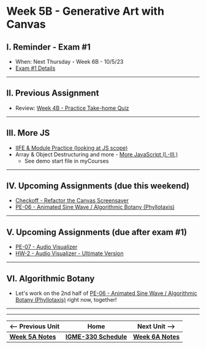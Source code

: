 # Week 5B - Generative Art with Canvas

## I. Reminder - Exam #1
- When: Next Thursday - Week 6B - 10/5/23
- [Exam #1 Details](../notes/exam-1-details.md)

---

## II. Previous Assignment
- Review: [Week 4B - Practice Take-home Quiz](../notes/week-4B-practice-quiz.md)

---

## III. More JS
- [IIFE & Module Practice (looking at JS scope)](../notes/iife-and-module-practice.md)
- Array & Object Destructuring and more - [More JavaScript (I.-III.)](../notes/more-js.md#)
  - See demo start file in myCourses

---

## IV. Upcoming Assignments (due this weekend)
- [Checkoff - Refactor the Canvas Screensaver](../checkoffs/refactor-screensaver.md)
- [PE-06 - Animated Sine Wave / Algorithmic Botany (Phyllotaxis)](../pe/pe-06.md)

---

## V. Upcoming Assignments (due after exam #1)
- [PE-07 - Audio Visualizer](../pe/pe-07.md)
- [HW-2 - Audio Visualizer - Ultimate Version](../hw/hw-2.md)

---

## VI. Algorithmic Botany
- Let's work on the 2nd half of [PE-06 - Animated Sine Wave / Algorithmic Botany (Phyllotaxis)](../pe/pe-06.md) right now, together!


---
---


| <-- Previous Unit | Home | Next Unit -->
| --- | --- | --- 
| [**Week 5A Notes**](05A.md)  |  [**IGME-330 Schedule**](../schedule.md) | [**Week 6A Notes**](06A.md)
